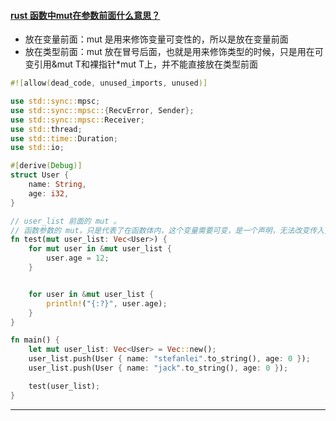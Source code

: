 #### [rust 函数中mut在参数前面什么意思？](https://rustcc.cn/article?id=e9e6b30f-2c3e-48a0-ada2-cfad19bd203b)

- 放在变量前面：mut 是用来修饰变量可变性的，所以是放在变量前面
- 放在类型前面：mut 放在冒号后面，也就是用来修饰类型的时候，只是用在可变引用&mut T和裸指针*mut T上，并不能直接放在类型前面

```rust
#![allow(dead_code, unused_imports, unused)]

use std::sync::mpsc;
use std::sync::mpsc::{RecvError, Sender};
use std::sync::mpsc::Receiver;
use std::thread;
use std::time::Duration;
use std::io;

#[derive(Debug)]
struct User {
    name: String,
    age: i32,
}

// user_list 前面的 mut 。
// 函数参数的 mut，只是代表了在函数体内，这个变量需要可变，是一个声明，无法改变传入变量的可变性
fn test(mut user_list: Vec<User>) {
    for mut user in &mut user_list {
        user.age = 12;
    }


    for user in &mut user_list {
        println!("{:?}", user.age);
    }
}

fn main() {
    let mut user_list: Vec<User> = Vec::new();
    user_list.push(User { name: "stefanlei".to_string(), age: 0 });
    user_list.push(User { name: "jack".to_string(), age: 0 });

    test(user_list);
}

```

---


